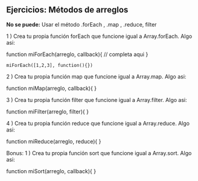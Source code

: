 ## Ejercicios: Métodos de arreglos

**No se puede:**
Usar el método .forEach , .map , .reduce, filter

1 ) Crea tu propia función forEach que funcione igual a Array.forEach. Algo asi:

function miForEach(arreglo, callback){
		// completa aqui
	}

	miForEach([1,2,3], function(){})

2 ) Crea tu propia función map que funcione igual a Array.map. Algo asi:

function miMap(arreglo, callback){
	}

3 ) Crea tu propia función filter que funcione igual a Array.filter. Algo asi:

function miFilter(arreglo, filter){
	}

4 ) Crea tu propia función reduce que funcione igual a Array.reduce. Algo asi:

function miReduce(arreglo, reduce){
	}

Bonus:
1 ) Crea tu propia función sort que funcione igual a Array.sort. Algo asi:

function miSort(arreglo, callback){
	}
